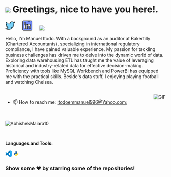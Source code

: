 <h1><img src="https://emojis.slackmojis.com/emojis/images/1531849430/4246/blob-sunglasses.gif?1531849430" width="30"/> Greetings, nice to have you here!.</h1>

<p align="left">
<a href="https://twitter.com/_tozee" target="_blank"><img height="30" src="https://raw.githubusercontent.com/AbhishekMaira10/AbhishekMaira10/master/Resources/png/twitter.png?raw=true"></a>&nbsp;&nbsp;&nbsp;&nbsp;&nbsp;
<a href="https://www.linkedin.com/in/emmanuel-itodo-950781255/" target="_blank"><img height="30" src="https://raw.githubusercontent.com/AbhishekMaira10/AbhishekMaira10/master/linkedin.png?raw=true"></a>&nbsp;&nbsp;&nbsp;&nbsp;&nbsp;
<a href="https://www.instagram.com/_tozee26th/" target="_blank"><img height="30" src="https://image.flaticon.com/icons/svg/725/725278.svg"></a>&nbsp;&nbsp;&nbsp;&nbsp;&nbsp;

<br>

Hello, I'm  Manuel Itodo. With a background as an auditor at Bakertilly (Chartered Accountants), specializing in international regulatory compliance, I have gained valuable experience. My passion for tackling business challenges has driven me to delve into the dynamic world of data. Exploring data warehousing ETL has taught me the value of leveraging historical and industry-related data for effective decision-making. Proficiency with tools like MySQL Workbench and PowerBI has equipped me with the practical skills. Beside's data stuff, I enjoying playing football and watching Chelsea.

<br>


<!-- https://media.giphy.com/media/SWoSkN6DxTszqIKEqv/giphy.gif -->
<!-- <img align="right" height="250" width="400" alt="GIF" src="https://miro.medium.com/max/1360/1*IRGHmiGsa16stedQvIaZfw.gif" /> -->

<img align="right" alt="GIF" src="https://media.giphy.com/media/3ohzdKvLT1DxFxhZAI/giphy.gif" />

 - 📫 How to reach me: [itodoemmanuel996@Yahoo.com](mailto:itodoemmanuel996.com);
 
 <br>

 <p align="left"> <img src="https://komarev.com/ghpvc/?username=AbhishekMaira10" alt="AbhishekMaiara10" /> </p>
 
 </br>

**Languages and Tools:**
<br>

<code><img height="20" src="https://raw.githubusercontent.com/github/explore/80688e429a7d4ef2fca1e82350fe8e3517d3494d/topics/visual-studio-code/visual-studio-code.png"></code>
<code><img height="20" src="https://raw.githubusercontent.com/github/explore/80688e429a7d4ef2fca1e82350fe8e3517d3494d/topics/python/python.png"></code>

### Show some ❤️ by starring some of the repositories!
</div>
